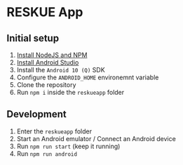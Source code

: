 # RESKUE App

## Initial setup

1. [Install NodeJS and NPM](https://nodejs.org/en/download/package-manager/)
2. [Install Android Studio](https://developer.android.com/studio/install)
3. Install the `Android 10 (Q)` SDK
4. Configure the `ANDROID_HOME` environemnt variable
5. Clone the repository
6. Run `npm i` inside the `reskueapp` folder

## Development

1. Enter the `reskueapp` folder
2. Start an Android emulator / Connect an Android device
3. Run `npm run start` (keep it running)
4. Run `npm run android`

